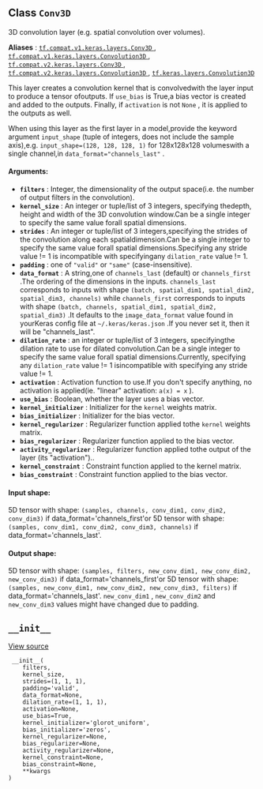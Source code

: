 

## Class  `Conv3D` 
3D convolution layer (e.g. spatial convolution over volumes).

**Aliases** : [ `tf.compat.v1.keras.layers.Conv3D` ](/api_docs/python/tf/keras/layers/Conv3D), [ `tf.compat.v1.keras.layers.Convolution3D` ](/api_docs/python/tf/keras/layers/Conv3D), [ `tf.compat.v2.keras.layers.Conv3D` ](/api_docs/python/tf/keras/layers/Conv3D), [ `tf.compat.v2.keras.layers.Convolution3D` ](/api_docs/python/tf/keras/layers/Conv3D), [ `tf.keras.layers.Convolution3D` ](/api_docs/python/tf/keras/layers/Conv3D)

This layer creates a convolution kernel that is convolvedwith the layer input to produce a tensor ofoutputs. If  `use_bias`  is True,a bias vector is created and added to the outputs. Finally, if `activation`  is not  `None` , it is applied to the outputs as well.

When using this layer as the first layer in a model,provide the keyword argument  `input_shape` (tuple of integers, does not include the sample axis),e.g.  `input_shape=(128, 128, 128, 1)`  for 128x128x128 volumeswith a single channel,in  `data_format="channels_last"` .

#### Arguments:
- **`filters`** : Integer, the dimensionality of the output space(i.e. the number of output filters in the convolution).
- **`kernel_size`** : An integer or tuple/list of 3 integers, specifying thedepth, height and width of the 3D convolution window.Can be a single integer to specify the same value forall spatial dimensions.
- **`strides`** : An integer or tuple/list of 3 integers,specifying the strides of the convolution along each spatialdimension.Can be a single integer to specify the same value forall spatial dimensions.Specifying any stride value != 1 is incompatible with specifyingany  `dilation_rate`  value != 1.
- **`padding`** : one of  `"valid"`  or  `"same"`  (case-insensitive).
- **`data_format`** : A string,one of  `channels_last`  (default) or  `channels_first` .The ordering of the dimensions in the inputs. `channels_last`  corresponds to inputs with shape `(batch, spatial_dim1, spatial_dim2, spatial_dim3, channels)` while  `channels_first`  corresponds to inputs with shape `(batch, channels, spatial_dim1, spatial_dim2, spatial_dim3)` .It defaults to the  `image_data_format`  value found in yourKeras config file at  `~/.keras/keras.json` .If you never set it, then it will be "channels_last".
- **`dilation_rate`** : an integer or tuple/list of 3 integers, specifyingthe dilation rate to use for dilated convolution.Can be a single integer to specify the same value forall spatial dimensions.Currently, specifying any  `dilation_rate`  value != 1 isincompatible with specifying any stride value != 1.
- **`activation`** : Activation function to use.If you don't specify anything, no activation is applied(ie. "linear" activation:  `a(x) = x` ).
- **`use_bias`** : Boolean, whether the layer uses a bias vector.
- **`kernel_initializer`** : Initializer for the  `kernel`  weights matrix.
- **`bias_initializer`** : Initializer for the bias vector.
- **`kernel_regularizer`** : Regularizer function applied tothe  `kernel`  weights matrix.
- **`bias_regularizer`** : Regularizer function applied to the bias vector.
- **`activity_regularizer`** : Regularizer function applied tothe output of the layer (its "activation")..
- **`kernel_constraint`** : Constraint function applied to the kernel matrix.
- **`bias_constraint`** : Constraint function applied to the bias vector.


#### Input shape:
5D tensor with shape: `(samples, channels, conv_dim1, conv_dim2, conv_dim3)`  if  data_format='channels_first'or 5D tensor with shape: `(samples, conv_dim1, conv_dim2, conv_dim3, channels)`  if  data_format='channels_last'.

#### Output shape:
5D tensor with shape: `(samples, filters, new_conv_dim1, new_conv_dim2, new_conv_dim3)`  if  data_format='channels_first'or 5D tensor with shape: `(samples, new_conv_dim1, new_conv_dim2, new_conv_dim3, filters)`  if  data_format='channels_last'. `new_conv_dim1` ,  `new_conv_dim2`  and  `new_conv_dim3`  values might have  changed due to padding.

##  `__init__` 
[View source](https://github.com/tensorflow/tensorflow/blob/r2.0/tensorflow/python/keras/layers/convolutional.py#L582-L616)

```
 __init__(
    filters,
    kernel_size,
    strides=(1, 1, 1),
    padding='valid',
    data_format=None,
    dilation_rate=(1, 1, 1),
    activation=None,
    use_bias=True,
    kernel_initializer='glorot_uniform',
    bias_initializer='zeros',
    kernel_regularizer=None,
    bias_regularizer=None,
    activity_regularizer=None,
    kernel_constraint=None,
    bias_constraint=None,
    **kwargs
)
 
```


